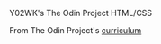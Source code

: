 Y02WK's The Odin Project HTML/CSS

From The Odin Project's [curriculum](http://www.theodinproject.com/courses/web-development-101/lessons/html-css)